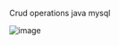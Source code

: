 Crud operations java mysql

![image](https://user-images.githubusercontent.com/20574828/195266584-aa7ebdd9-deaa-4ea9-bd0c-b568f757c677.png)
